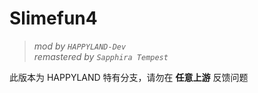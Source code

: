 # Slimefun4

> *mod by `HAPPYLAND-Dev`*  
> *remastered by `Sapphira Tempest`*

此版本为 HAPPYLAND 特有分支，请勿在 **任意上游** 反馈问题  
